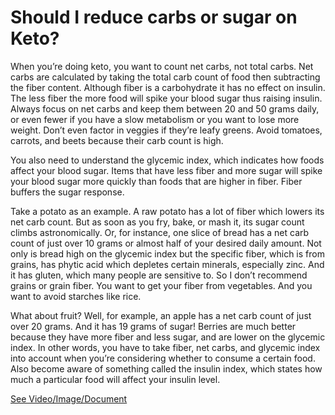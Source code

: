 # Should I reduce carbs or sugar on Keto?

When you’re doing keto, you want to count net carbs, not total carbs. Net carbs are calculated by taking the total carb count of food then subtracting the fiber content. Although fiber is a carbohydrate it has no effect on insulin. The less fiber the more food will spike your blood sugar thus raising insulin. Always focus on net carbs and keep them between 20 and 50 grams daily, or even fewer if you have a slow metabolism or you want to lose more weight. Don’t even factor in veggies if they’re leafy greens. Avoid tomatoes, carrots, and beets because their carb count is high.

You also need to understand the glycemic index, which indicates how foods affect your blood sugar. Items that have less fiber and more sugar will spike your blood sugar more quickly than foods that are higher in fiber. Fiber buffers the sugar response.

Take a potato as an example. A raw potato has a lot of fiber which lowers its net carb count. But as soon as you fry, bake, or mash it, its sugar count climbs astronomically. Or, for instance, one slice of bread has a net carb count of just over 10 grams or almost half of your desired daily amount. Not only is bread high on the glycemic index but the specific fiber, which is from grains, has phytic acid which depletes certain minerals, especially zinc. And it has gluten, which many people are sensitive to. So I don’t recommend grains or grain fiber. You want to get your fiber from vegetables. And you want to avoid starches like rice.

What about fruit? Well, for example, an apple has a net carb count of just over 20 grams. And it has 19 grams of sugar! Berries are much better because they have more fiber and less sugar, and are lower on the glycemic index. In other words, you have to take fiber, net carbs, and glycemic index into account when you’re considering whether to consume a certain food. Also become aware of something called the insulin index, which states how much a particular food will affect your insulin level.

 [See Video/Image/Document](https://hls-player.drberg.com/asset?path=migrated-assets/should-i-reduce-carbs-or-sugar-on-keto-diet-drberg)